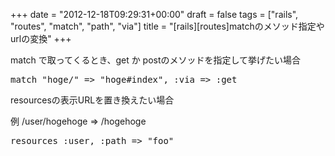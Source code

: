 +++
date = "2012-12-18T09:29:31+00:00"
draft = false
tags = ["rails", "routes", "match", "path", "via"]
title = "[rails][routes]matchのメソッド指定やurlの変換"
+++
<p>match で取ってくるとき、get か postのメソッドを指定して挙げたい場合</p>&#13;
<pre>match "hoge/" =&gt; "hoge#index", :via =&gt; :get&#13;
</pre>&#13;
&#13;
<p>resourcesの表示URLを置き換えたい場合</p>&#13;
<p>例 /user/hogehoge =&gt; /hogehoge</p>&#13;
<pre>resources :user, :path =&gt; "foo"&#13;
</pre>&#13;
 
